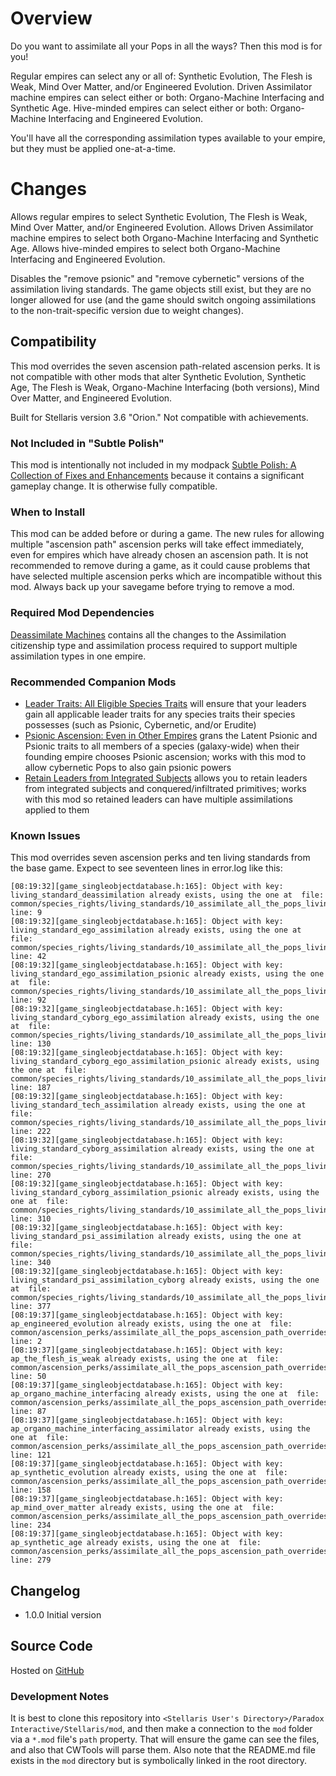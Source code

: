 # Overview

Do you want to assimilate all your Pops in all the ways? Then this mod is for you!

Regular empires can select any or all of: Synthetic Evolution, The Flesh is Weak, Mind Over Matter, and/or Engineered Evolution.  Driven Assimilator machine empires can select either or both: Organo-Machine Interfacing and Synthetic Age. Hive-minded empires can select either or both: Organo-Machine Interfacing and Engineered Evolution.

You'll have all the corresponding assimilation types available to your empire, but they must be applied one-at-a-time.

# Changes

Allows regular empires to select Synthetic Evolution, The Flesh is Weak, Mind Over Matter, and/or Engineered Evolution.  Allows Driven Assimilator machine empires to select both Organo-Machine Interfacing and Synthetic Age. Allows hive-minded empires to select both Organo-Machine Interfacing and Engineered Evolution.

Disables the "remove psionic" and "remove cybernetic" versions of the assimilation living standards. The game objects still exist, but they are no longer allowed for use (and the game should switch ongoing assimilations to the non-trait-specific version due to weight changes).

## Compatibility

This mod overrides the seven ascension path-related ascension perks. It is not compatible with other mods that alter Synthetic Evolution, Synthetic Age, The Flesh is Weak, Organo-Machine Interfacing (both versions), Mind Over Matter, and Engineered Evolution.

Built for Stellaris version 3.6 "Orion."  Not compatible with achievements.

### Not Included in "Subtle Polish"

This mod is intentionally not included in my modpack [Subtle Polish: A Collection of Fixes and Enhancements](https://steamcommunity.com/sharedfiles/filedetails/?id=2522974089) because it contains a significant gameplay change.  It is otherwise fully compatible.

### When to Install

This mod can be added before or during a game.  The new rules for allowing multiple "ascension path" ascension perks will take effect immediately, even for empires which have already chosen an ascension path. It is not recommended to remove during a game, as it could cause problems that have selected multiple ascension perks which are incompatible without this mod.  Always back up your savegame before trying to remove a mod.

### Required Mod Dependencies

[Deassimilate Machines](https://steamcommunity.com/sharedfiles/filedetails/?id=2553812372) contains all the changes to the Assimilation citizenship type and assimilation process required to support multiple assimilation types in one empire.

### Recommended Companion Mods

* [Leader Traits: All Eligible Species Traits](https://steamcommunity.com/sharedfiles/filedetails/?id=2499031295) will ensure that your leaders gain all applicable leader traits for any species traits their species possesses (such as Psionic, Cybernetic, and/or Erudite)
* [Psionic Ascension: Even in Other Empires](https://steamcommunity.com/sharedfiles/filedetails/?id=2601239912) grans the Latent Psionic and Psionic traits to all members of a species (galaxy-wide) when their founding empire chooses Psionic ascension; works with this mod to allow cybernetic Pops to also gain psionic powers
* [Retain Leaders from Integrated Subjects](https://steamcommunity.com/sharedfiles/filedetails/?id=2553818684) allows you to retain leaders from integrated subjects and conquered/infiltrated primitives; works with this mod so retained leaders can have multiple assimilations applied to them

### Known Issues

This mod overrides seven ascension perks and ten living standards from the base game.  Expect to see seventeen lines in error.log like this:

```
[08:19:32][game_singleobjectdatabase.h:165]: Object with key: living_standard_deassimilation already exists, using the one at  file: common/species_rights/living_standards/10_assimilate_all_the_pops_living_standards.txt line: 9
[08:19:32][game_singleobjectdatabase.h:165]: Object with key: living_standard_ego_assimilation already exists, using the one at  file: common/species_rights/living_standards/10_assimilate_all_the_pops_living_standards.txt line: 42
[08:19:32][game_singleobjectdatabase.h:165]: Object with key: living_standard_ego_assimilation_psionic already exists, using the one at  file: common/species_rights/living_standards/10_assimilate_all_the_pops_living_standards.txt line: 92
[08:19:32][game_singleobjectdatabase.h:165]: Object with key: living_standard_cyborg_ego_assimilation already exists, using the one at  file: common/species_rights/living_standards/10_assimilate_all_the_pops_living_standards.txt line: 130
[08:19:32][game_singleobjectdatabase.h:165]: Object with key: living_standard_cyborg_ego_assimilation_psionic already exists, using the one at  file: common/species_rights/living_standards/10_assimilate_all_the_pops_living_standards.txt line: 187
[08:19:32][game_singleobjectdatabase.h:165]: Object with key: living_standard_tech_assimilation already exists, using the one at  file: common/species_rights/living_standards/10_assimilate_all_the_pops_living_standards.txt line: 222
[08:19:32][game_singleobjectdatabase.h:165]: Object with key: living_standard_cyborg_assimilation already exists, using the one at  file: common/species_rights/living_standards/10_assimilate_all_the_pops_living_standards.txt line: 270
[08:19:32][game_singleobjectdatabase.h:165]: Object with key: living_standard_cyborg_assimilation_psionic already exists, using the one at  file: common/species_rights/living_standards/10_assimilate_all_the_pops_living_standards.txt line: 310
[08:19:32][game_singleobjectdatabase.h:165]: Object with key: living_standard_psi_assimilation already exists, using the one at  file: common/species_rights/living_standards/10_assimilate_all_the_pops_living_standards.txt line: 340
[08:19:32][game_singleobjectdatabase.h:165]: Object with key: living_standard_psi_assimilation_cyborg already exists, using the one at  file: common/species_rights/living_standards/10_assimilate_all_the_pops_living_standards.txt line: 377
[08:19:37][game_singleobjectdatabase.h:165]: Object with key: ap_engineered_evolution already exists, using the one at  file: common/ascension_perks/assimilate_all_the_pops_ascension_path_overrides.txt line: 2
[08:19:37][game_singleobjectdatabase.h:165]: Object with key: ap_the_flesh_is_weak already exists, using the one at  file: common/ascension_perks/assimilate_all_the_pops_ascension_path_overrides.txt line: 50
[08:19:37][game_singleobjectdatabase.h:165]: Object with key: ap_organo_machine_interfacing already exists, using the one at  file: common/ascension_perks/assimilate_all_the_pops_ascension_path_overrides.txt line: 87
[08:19:37][game_singleobjectdatabase.h:165]: Object with key: ap_organo_machine_interfacing_assimilator already exists, using the one at  file: common/ascension_perks/assimilate_all_the_pops_ascension_path_overrides.txt line: 121
[08:19:37][game_singleobjectdatabase.h:165]: Object with key: ap_synthetic_evolution already exists, using the one at  file: common/ascension_perks/assimilate_all_the_pops_ascension_path_overrides.txt line: 158
[08:19:37][game_singleobjectdatabase.h:165]: Object with key: ap_mind_over_matter already exists, using the one at  file: common/ascension_perks/assimilate_all_the_pops_ascension_path_overrides.txt line: 234
[08:19:37][game_singleobjectdatabase.h:165]: Object with key: ap_synthetic_age already exists, using the one at  file: common/ascension_perks/assimilate_all_the_pops_ascension_path_overrides.txt line: 279
```

## Changelog

* 1.0.0 Initial version

## Source Code

Hosted on [GitHub](https://github.com/corsairmarks/assimilate_all_the_pops)

### Development Notes

It is best to clone this repository into `<Stellaris User's Directory>/Paradox Interactive/Stellaris/mod`, and then make a connection to the `mod` folder via a `*.mod` file's `path` property.  That will ensure the game can see the files, and also that CWTools will parse them.  Also note that the README.md file exists in the `mod` directory but is symbolically linked in the root directory.